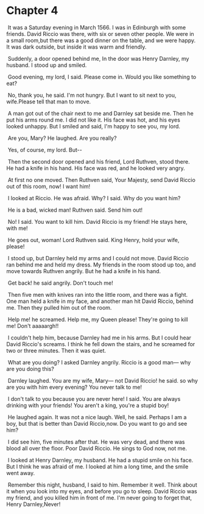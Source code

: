 # Chapter 4

​	It was a Saturday evening in March 1566. I was in Edinburgh with some friends. David Riccio was there, with six or seven other people. We were in  a small room,but there was a good dinner on the table, and we were happy. It was dark outside, but inside it was warm and friendly.

​	Suddenly, a door opened behind me, In the door was Henry Darnley, my husband. I stood up and smiled.

​	Good evening, my lord, I said. Please come in. Would you like something to eat?

​	No, thank you, he said. I'm not hungry. But I want to sit next to you, wife.Please tell that man to move.

​	A man got out of the chair next to me and Darnley sat beside me. Then he put his arms round me. I did not like it. His face was hot, and his eyes looked unhappy. But I smiled and said, I'm happy to see you, my lord.

​	Are you, Mary? He laughed. Are you really?

​	Yes, of course, my lord. But--

​	Then the second door opened and his friend, Lord Ruthven, stood there. He had a knife in his hand. His face was red, and he looked very angry.

​	At first no one moved. Then Ruthven said, Your Majesty, send David Riccio out of this room, now!  I want him!

​	I looked at Riccio. He was afraid. Why? I said. Why do you want him?

​	He is a bad, wicked man! Ruthven said. Send him out!

​	No! I said. You want to kill him. David Riccio is my friend! He stays here, with me!

​	He goes out, woman! Lord Ruthven said. King Henry, hold your wife, please!

​	I stood up, but Darnley held my arms and I could not move. David Riccio ran behind me and held my dress. My friends in the room stood up too, and move towards Ruthven angrily. But he had a knife in his hand.

​	Get back! he said angrily. Don't touch me!

​	Then five men with knives ran into the little room, and there was a fight. One man held a knife in my face, and another man hit David Riccio, behind me. Then they pulled him out of the room.

​	Help me! he screamed. Help me, my Queen please! They're going to kill me! Don't aaaaargh!!

​	I couldn't help him, because Darnley had me in his arms. But I could hear David Riccio's screams. I think he fell down the stairs, and he screamed for two or three minutes. Then it was quiet.

​	What are you doing? I asked Darnley angrily. Riccio  is a good man— why are you doing this?

​	Darnley laughed. You are my wife, Mary— not David Riccio! he said. so why are you with him every evening? You never talk to me!

​	I don't talk to you because you are never here! I said. You are always drinking with your friends! You aren't a king, you're a stupid boy!

​	He laughed again. It was not a nice laugh. Well, he said. Perhaps I am a boy, but that is better than David Riccio,now. Do you want to go and see him?

​	I did see him, five minutes after that. He was very dead, and there was blood all over the floor. Poor David Riccio. He sings to God now, not me.

​	I looked at Henry Darnley, my husband. He had a stupid smile on his face. But I think he was afraid of me. I looked at him a long time, and the smile went away.

​	Remember this night, husband, I said to him. Remember it well. Think about it when you look into my eyes, and before you go to sleep. David Riccio was my friend, and you killed him in front of me. I'm never going to forget that, Henry Darnley,Never!